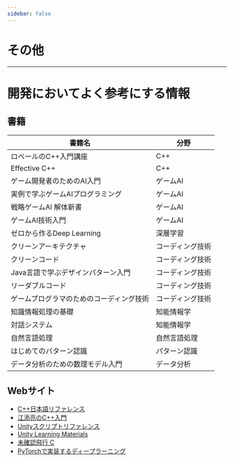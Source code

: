```yaml
---
sidebar: false
---
```


# その他
---

# 開発においてよく参考にする情報

## 書籍
|書籍名|分野|
|---|---|
|ロベールのC++入門講座|C++|
|Effective C++|C++|
|ゲーム開発者のためのAI入門|ゲームAI|
|実例で学ぶゲームAIプログラミング|ゲームAI|
|戦略ゲームAI 解体新書|ゲームAI|
|ゲームAI技術入門|ゲームAI|
|ゼロから作るDeep Learning|深層学習|
|クリーンアーキテクチャ|コーディング技術|
|クリーンコード|コーディング技術|
|Java言語で学ぶデザインパターン入門|コーディング技術|
|リーダブルコード|コーディング技術|
|ゲームプログラマのためのコーディング技術|コーディング技術|
|知識情報処理の基礎|知能情報学|
|対話システム|知能情報学|
|自然言語処理|自然言語処理|
|はじめてのパターン認識|パターン認識|
|データ分析のための数理モデル入門|データ分析|


## Webサイト
- [C++日本語リファレンス](https://cpprefjp.github.io/)
- [江添亮のC++入門](https://ezoeryou.github.io/cpp-intro/)
- [Unityスクリプトリファレンス](https://docs.unity3d.com/ja/2021.3/ScriptReference/index.html)
- [Unity Learning Materials](https://learning.unity3d.jp/)
- [未確認飛行 C](https://ufcpp.net/study/csharp/)
- [PyTorchで実装するディープラーニング](https://www.udemy.com/course/ai-pytorch/) 

